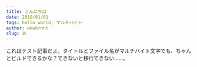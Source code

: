 ```yaml
---
title: こんにちは
date: 2010/01/01
tags: hello_world, マルチバイト
author: wkwkrnht
slug: あ
---
```


これはテスト記事だよ。タイトルとファイル名がマルチバイト文字でも、ちゃんとビルドできるかな？できないと移行できない……。
